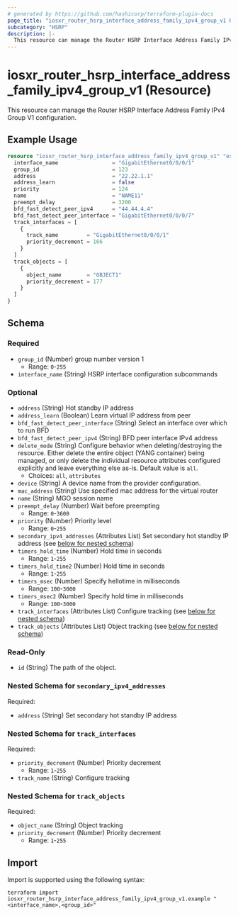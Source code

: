 ```yaml
---
# generated by https://github.com/hashicorp/terraform-plugin-docs
page_title: "iosxr_router_hsrp_interface_address_family_ipv4_group_v1 Resource - terraform-provider-iosxr"
subcategory: "HSRP"
description: |-
  This resource can manage the Router HSRP Interface Address Family IPv4 Group V1 configuration.
---
```


# iosxr_router_hsrp_interface_address_family_ipv4_group_v1 (Resource)

This resource can manage the Router HSRP Interface Address Family IPv4 Group V1 configuration.

## Example Usage

```terraform
resource "iosxr_router_hsrp_interface_address_family_ipv4_group_v1" "example" {
  interface_name                 = "GigabitEthernet0/0/0/1"
  group_id                       = 123
  address                        = "22.22.1.1"
  address_learn                  = false
  priority                       = 124
  name                           = "NAME11"
  preempt_delay                  = 3200
  bfd_fast_detect_peer_ipv4      = "44.44.4.4"
  bfd_fast_detect_peer_interface = "GigabitEthernet0/0/0/7"
  track_interfaces = [
    {
      track_name         = "GigabitEthernet0/0/0/1"
      priority_decrement = 166
    }
  ]
  track_objects = [
    {
      object_name        = "OBJECT1"
      priority_decrement = 177
    }
  ]
}
```

<!-- schema generated by tfplugindocs -->
## Schema

### Required

- `group_id` (Number) group number version 1
  - Range: `0`-`255`
- `interface_name` (String) HSRP interface configuration subcommands

### Optional

- `address` (String) Hot standby IP address
- `address_learn` (Boolean) Learn virtual IP address from peer
- `bfd_fast_detect_peer_interface` (String) Select an interface over which to run BFD
- `bfd_fast_detect_peer_ipv4` (String) BFD peer interface IPv4 address
- `delete_mode` (String) Configure behavior when deleting/destroying the resource. Either delete the entire object (YANG container) being managed, or only delete the individual resource attributes configured explicitly and leave everything else as-is. Default value is `all`.
  - Choices: `all`, `attributes`
- `device` (String) A device name from the provider configuration.
- `mac_address` (String) Use specified mac address for the virtual router
- `name` (String) MGO session name
- `preempt_delay` (Number) Wait before preempting
  - Range: `0`-`3600`
- `priority` (Number) Priority level
  - Range: `0`-`255`
- `secondary_ipv4_addresses` (Attributes List) Set secondary hot standby IP address (see [below for nested schema](#nestedatt--secondary_ipv4_addresses))
- `timers_hold_time` (Number) Hold time in seconds
  - Range: `1`-`255`
- `timers_hold_time2` (Number) Hold time in seconds
  - Range: `1`-`255`
- `timers_msec` (Number) Specify hellotime in milliseconds
  - Range: `100`-`3000`
- `timers_msec2` (Number) Specify hold time in milliseconds
  - Range: `100`-`3000`
- `track_interfaces` (Attributes List) Configure tracking (see [below for nested schema](#nestedatt--track_interfaces))
- `track_objects` (Attributes List) Object tracking (see [below for nested schema](#nestedatt--track_objects))

### Read-Only

- `id` (String) The path of the object.

<a id="nestedatt--secondary_ipv4_addresses"></a>
### Nested Schema for `secondary_ipv4_addresses`

Required:

- `address` (String) Set secondary hot standby IP address


<a id="nestedatt--track_interfaces"></a>
### Nested Schema for `track_interfaces`

Required:

- `priority_decrement` (Number) Priority decrement
  - Range: `1`-`255`
- `track_name` (String) Configure tracking


<a id="nestedatt--track_objects"></a>
### Nested Schema for `track_objects`

Required:

- `object_name` (String) Object tracking
- `priority_decrement` (Number) Priority decrement
  - Range: `1`-`255`

## Import

Import is supported using the following syntax:

```shell
terraform import iosxr_router_hsrp_interface_address_family_ipv4_group_v1.example "<interface_name>,<group_id>"
```
